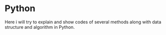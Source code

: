 # Python
Here i will try to explain and show codes of several methods along with data structure and algorithm in Python. 
